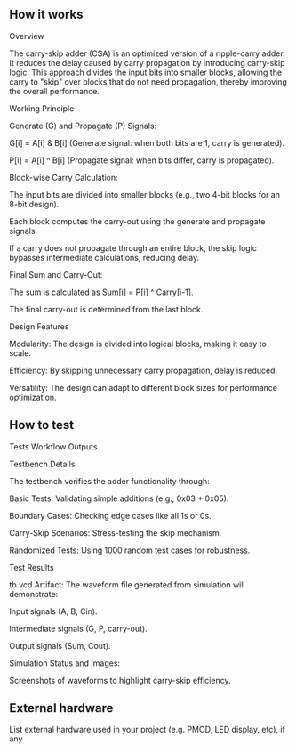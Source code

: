 <!---

This file is used to generate your project datasheet. Please fill in the information below and delete any unused
sections.

You can also include images in this folder and reference them in the markdown. Each image must be less than
512 kb in size, and the combined size of all images must be less than 1 MB.
-->

## How it works

Overview

The carry-skip adder (CSA) is an optimized version of a ripple-carry adder. It reduces the delay caused by carry propagation by introducing carry-skip logic. This approach divides the input bits into smaller blocks, allowing the carry to "skip" over blocks that do not need propagation, thereby improving the overall performance.

Working Principle

Generate (G) and Propagate (P) Signals:

G[i] = A[i] & B[i] (Generate signal: when both bits are 1, carry is generated).

P[i] = A[i] ^ B[i] (Propagate signal: when bits differ, carry is propagated).

Block-wise Carry Calculation:

The input bits are divided into smaller blocks (e.g., two 4-bit blocks for an 8-bit design).

Each block computes the carry-out using the generate and propagate signals.

If a carry does not propagate through an entire block, the skip logic bypasses intermediate calculations, reducing delay.

Final Sum and Carry-Out:

The sum is calculated as Sum[i] = P[i] ^ Carry[i-1].

The final carry-out is determined from the last block.

Design Features

Modularity: The design is divided into logical blocks, making it easy to scale.

Efficiency: By skipping unnecessary carry propagation, delay is reduced.

Versatility: The design can adapt to different block sizes for performance optimization.

## How to test

Tests Workflow Outputs

Testbench Details

The testbench verifies the adder functionality through:

Basic Tests: Validating simple additions (e.g., 0x03 + 0x05).

Boundary Cases: Checking edge cases like all 1s or 0s.

Carry-Skip Scenarios: Stress-testing the skip mechanism.

Randomized Tests: Using 1000 random test cases for robustness.

Test Results

tb.vcd Artifact: The waveform file generated from simulation will demonstrate:

Input signals (A, B, Cin).

Intermediate signals (G, P, carry-out).

Output signals (Sum, Cout).

Simulation Status and Images:

Screenshots of waveforms to highlight carry-skip efficiency.

## External hardware

List external hardware used in your project (e.g. PMOD, LED display, etc), if any
